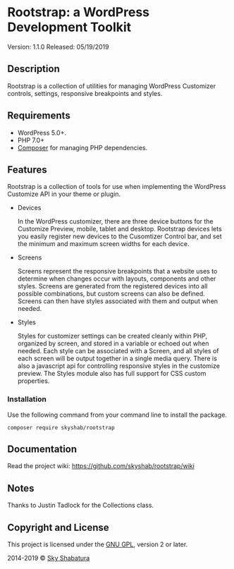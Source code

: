 # Rootstrap: a WordPress Development Toolkit

Version: 1.1.0
Released: 05/19/2019

## Description

Rootstrap is a collection of utilities for managing WordPress Customizer controls, settings, responsive breakpoints and styles.

## Requirements

* WordPress 5.0+.
* PHP 7.0+
* [Composer](https://getcomposer.org/) for managing PHP dependencies.


## Features

Rootstrap is a collection of tools for use when implementing the WordPress Customize API in
your theme or plugin.

* Devices

  In the WordPress customizer, there are three device buttons for the Customize Preview,
  mobile, tablet and desktop. Rootstrap devices lets you easily register new devices to
  the Cusomtizer Control bar, and set the minimum and maximum screen widths for each device.

* Screens

  Screens represent the responsive breakpoints that a website uses to determine when
  changes occur with layouts, components and other styles. Screens are generated from
  the registered devices into all possible combinations, but custom screens can also
  be defined. Screens can then have styles associated with them and output when needed.

* Styles

  Styles for customizer settings can be created cleanly within PHP, organized by screen,
  and stored in a variable or echoed out when needed. Each style can be associated with a Screen,
  and all styles of each screen will be output together in a single media query. There is also a
  javascript api for controlling responsive styles in the customize preview.
  The Styles module also has full support for CSS custom properties.


### Installation

Use the following command from your command line to install the package.

```
composer require skyshab/rootstrap
```

## Documentation

Read the project wiki: https://github.com/skyshab/rootstrap/wiki

## Notes

Thanks to Justin Tadlock for the Collections class.

## Copyright and License

This project is licensed under the [GNU GPL](http://www.gnu.org/licenses/old-licenses/gpl-2.0.html), version 2 or later.

2014-2019 &copy; [Sky Shabatura](https://github.com/skyshab)
